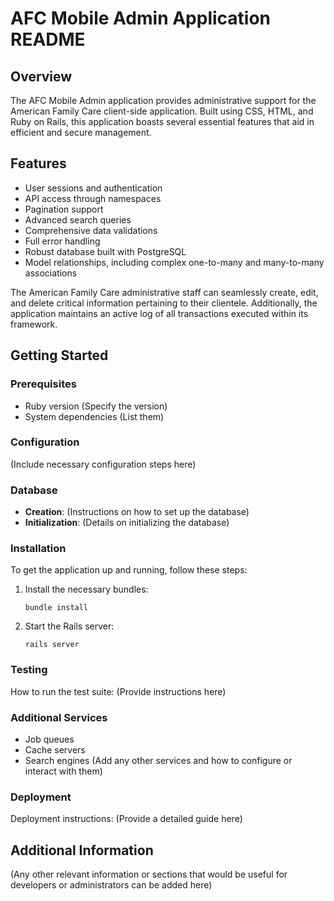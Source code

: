

# AFC Mobile Admin Application README

## Overview
The AFC Mobile Admin application provides administrative support for the American Family Care client-side application. Built using CSS, HTML, and Ruby on Rails, this application boasts several essential features that aid in efficient and secure management.

## Features
- User sessions and authentication
- API access through namespaces
- Pagination support
- Advanced search queries
- Comprehensive data validations
- Full error handling
- Robust database built with PostgreSQL
- Model relationships, including complex one-to-many and many-to-many associations

The American Family Care administrative staff can seamlessly create, edit, and delete critical information pertaining to their clientele. Additionally, the application maintains an active log of all transactions executed within its framework.

## Getting Started

### Prerequisites
- Ruby version (Specify the version)
- System dependencies (List them)

### Configuration
(Include necessary configuration steps here)

### Database
- **Creation**: (Instructions on how to set up the database)
- **Initialization**: (Details on initializing the database)

### Installation
To get the application up and running, follow these steps:

1. Install the necessary bundles:
   ```
   bundle install
   ```
2. Start the Rails server:
   ```
   rails server
   ```

### Testing
How to run the test suite: (Provide instructions here)

### Additional Services
- Job queues
- Cache servers
- Search engines
(Add any other services and how to configure or interact with them)

### Deployment
Deployment instructions: (Provide a detailed guide here)

## Additional Information
(Any other relevant information or sections that would be useful for developers or administrators can be added here)

